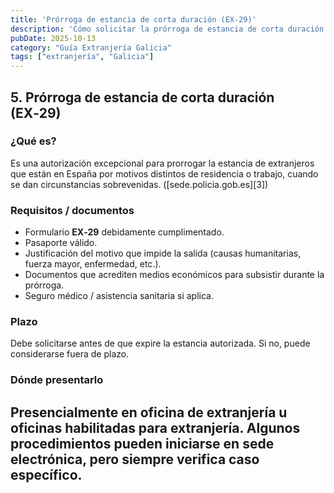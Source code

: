 ```yaml
---
title: 'Prórroga de estancia de corta duración (EX‑29)'
description: 'Cómo solicitar la prórroga de estancia de corta duración con el modelo EX‑29.'
pubDate: 2025-10-13
category: "Guía Extranjería Galicia"
tags: ["extranjería", "Galicia"]
---
```


## 5. Prórroga de estancia de corta duración (EX‑29) 
### ¿Qué es? 
Es una autorización excepcional para prorrogar la estancia de extranjeros que están en España por motivos distintos de residencia o trabajo, cuando se dan circunstancias sobrevenidas. 
([sede.policia.gob.es][3]) 
### Requisitos / documentos 
* Formulario **EX‑29** debidamente cumplimentado. 
* Pasaporte válido. 
* Justificación del motivo que impide la salida (causas humanitarias, fuerza mayor, enfermedad, etc.).
* Documentos que acrediten medios económicos para subsistir durante la prórroga. 
* Seguro médico / asistencia sanitaria si aplica. 
### Plazo 
Debe solicitarse antes de que expire la estancia autorizada. Si no, puede considerarse fuera de plazo. 
### Dónde presentarlo 
Presencialmente en oficina de extranjería u oficinas habilitadas para extranjería. Algunos procedimientos pueden iniciarse en sede electrónica, pero siempre verifica caso específico.
---